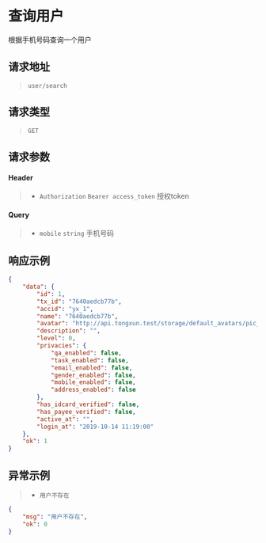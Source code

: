 # 查询用户

根据手机号码查询一个用户

## 请求地址

> `user/search`

## 请求类型

> `GET`

## 请求参数

#### Header

> - `Authorization` `Bearer access_token` 授权token

#### Query

> - `mobile` `string` 手机号码

## 响应示例

```json
{
    "data": {
        "id": 1,
        "tx_id": "7640aedcb77b",
        "accid": "yx_1",
        "name": "7640aedcb77b",
        "avatar": "http://api.tongxun.test/storage/default_avatars/pic_020.jpg",
        "description": "",
        "level": 0,
        "privacies": {
            "qa_enabled": false,
            "task_enabled": false,
            "email_enabled": false,
            "gender_enabled": false,
            "mobile_enabled": false,
            "address_enabled": false
        },
        "has_idcard_verified": false,
        "has_payee_verified": false,
        "active_at": "",
        "login_at": "2019-10-14 11:19:00"
    },
    "ok": 1
}
```

## 异常示例

> - `用户不存在`

```json
{
    "msg": "用户不存在",
    "ok": 0
}
```